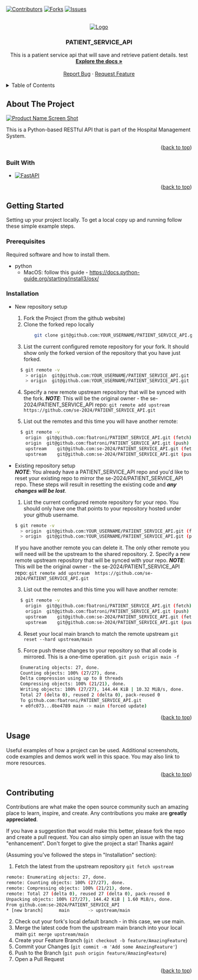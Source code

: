 <a name="readme-top"></a>

[![Contributors][contributors-shield]][contributors-url]
[![Forks][forks-shield]][forks-url]
[![Issues][issues-shield]][issues-url]


<!-- PROJECT LOGO -->
<br />
<div align="center">
  <a href="https://github.com/se-2024/PATIENT_SERVICE_API">
    <img src="images/logo.png" alt="Logo">
  </a>

<h3 align="center">PATIENT_SERVICE_API</h3>

  <p align="center">
    This is a patient service api that will save and retrieve patient details. test
    <br />
    <a href="https://github.com/se-2024/PATIENT_SERVICE_API/blob/main/docs/README.md"><strong>Explore the docs »</strong></a>
    <br />
    <br />
    <a href="https://github.com/se-2024/PATIENT_SERVICE_API/issues">Report Bug</a>
    ·
    <a href="https://github.com/se-2024/PATIENT_SERVICE_API/issues">Request Feature</a>
  </p>
</div>



<!-- TABLE OF CONTENTS -->
<details>
  <summary>Table of Contents</summary>
  <ol>
    <li>
      <a href="#about-the-project">About The Project</a>
      <ul>
        <li><a href="#built-with">Built With</a></li>
      </ul>
    </li>
    <li>
      <a href="#getting-started">Getting Started</a>
      <ul>
        <li><a href="#prerequisites">Prerequisites</a></li>
        <li><a href="#installation">Installation</a></li>
      </ul>
    </li>
    <li><a href="#usage">Usage</a></li>
    <li><a href="#contributing">Contributing</a></li>
  </ol>
</details>



<!-- ABOUT THE PROJECT -->
## About The Project

[![Product Name Screen Shot][product-screenshot]](https://example.com)

This is a Python-based RESTful API that is part of the Hospital Management System.

<p align="right">(<a href="#readme-top">back to top</a>)</p>


### Built With

* [![FastAPI][FastAPI]][FastAPI-url]

<p align="right">(<a href="#readme-top">back to top</a>)</p>


<!-- GETTING STARTED -->
## Getting Started

Setting up your project locally.
To get a local copy up and running follow these simple example steps.

### Prerequisites

Required software and how to install them.
* python
  - MacOS: follow this guide - https://docs.python-guide.org/starting/install3/osx/ 

### Installation

- New repository setup
  1. Fork the Project (from the github website)
  2. Clone the forked repo locally
      ```sh
          git clone git@github.com:YOUR_USERNAME/PATIENT_SERVICE_API.git
      ```
  3. List the current configured remote repository for your fork. It should show only the forked version of the repository that you have just forked.
    ```sh
      $ git remote -v
        > origin  git@github.com:YOUR_USERNAME/PATIENT_SERVICE_API.git (fetch)
        > origin  git@github.com:YOUR_USERNAME/PATIENT_SERVICE_API.git (push)
    ```
  4. Specify a new remote upstream repository that will be synced with the fork.
    ***NOTE***: This will be the original owner - the se-2024/PATIENT_SERVICE_API repo:
    `git remote add upstream  https://github.com/se-2024/PATIENT_SERVICE_API.git`

  5. List out the remotes and this time you will have another remote:
    ```sh
      $ git remote -v
        origin	git@github.com:fbatroni/PATIENT_SERVICE_API.git (fetch)
        origin	git@github.com:fbatroni/PATIENT_SERVICE_API.git (push)
        upstream	git@github.com:se-2024/PATIENT_SERVICE_API.git (fetch)
        upstream	git@github.com:se-2024/PATIENT_SERVICE_API.git (push)
    ```
  
- Existing repository setup   <br/>
  ***NOTE***: You already have a PATIENT_SERVICE_API repo and you'd like to reset your existing repo to mirror the se-2024/PATIENT_SERVICE_API repo. These steps will result in resetting the existing code and ***any changes will be lost***.
  1. List the current configured remote repository for your repo. You should only have one that points to your repository hosted under your github username.
    ```sh
    $ git remote -v
      > origin  git@github.com:YOUR_USERNAME/PATIENT_SERVICE_API.git (fetch)
      > origin  git@github.com:YOUR_USERNAME/PATIENT_SERVICE_API.git (push)
    ```
    If you have another remote you can delete it. The only other remote you will need will be the upstream to the shared repository.
  2. Specify a new remote upstream repository that will be synced with your repo.
    ***NOTE***: This will be the original owner - the se-2024/PATIENT_SERVICE_API repo:
    `git remote add upstream  https://github.com/se-2024/PATIENT_SERVICE_API.git`

  3. List out the remotes and this time you will have another remote:
    ```sh
      $ git remote -v
        origin	git@github.com:fbatroni/PATIENT_SERVICE_API.git (fetch)
        origin	git@github.com:fbatroni/PATIENT_SERVICE_API.git (push)
        upstream	git@github.com:se-2024/PATIENT_SERVICE_API.git (fetch)
        upstream	git@github.com:se-2024/PATIENT_SERVICE_API.git (push)
    ```
  4. Reset your local main branch to match the remote upstream
    `git reset --hard upstream/main`

  5. Force push these changes to your repository so that all code is mirrored. This is a one-time operation.
    `git push origin main -f`
    ```sh
      Enumerating objects: 27, done.
      Counting objects: 100% (27/27), done.
      Delta compression using up to 8 threads
      Compressing objects: 100% (21/21), done.
      Writing objects: 100% (27/27), 144.44 KiB | 10.32 MiB/s, done.
      Total 27 (delta 0), reused 2 (delta 0), pack-reused 0
      To github.com:fbatroni/PATIENT_SERVICE_API.git
      + e0fc073...0be4789 main -> main (forced update)
    ```

<p align="right">(<a href="#readme-top">back to top</a>)</p>



<!-- USAGE EXAMPLES -->
## Usage

Useful examples of how a project can be used. Additional screenshots, code examples and demos work well in this space. You may also link to more resources.

<p align="right">(<a href="#readme-top">back to top</a>)</p>


<!-- CONTRIBUTING -->
## Contributing

Contributions are what make the open source community such an amazing place to learn, inspire, and create. Any contributions you make are **greatly appreciated**.

If you have a suggestion that would make this better, please fork the repo and create a pull request. You can also simply open an issue with the tag "enhancement".
Don't forget to give the project a star! Thanks again!

(Assuming you've followed the steps in "Installation" section):
1. Fetch the latest from the upstream repository
  `git fetch upstream`
  ```sh
  remote: Enumerating objects: 27, done.
  remote: Counting objects: 100% (27/27), done.
  remote: Compressing objects: 100% (21/21), done.
  remote: Total 27 (delta 0), reused 27 (delta 0), pack-reused 0
  Unpacking objects: 100% (27/27), 144.42 KiB | 1.60 MiB/s, done.
  From github.com:se-2024/PATIENT_SERVICE_API
  * [new branch]      main       -> upstream/main
  ```
2. Check out your fork's local default branch - in this case, we use main. 
3. Merge the latest code from the upstream main branch into your local main
  `git merge upstream/main`
4. Create your Feature Branch (`git checkout -b feature/AmazingFeature`)
5. Commit your Changes (`git commit -m 'Add some AmazingFeature'`)
6. Push to the Branch (`git push origin feature/AmazingFeature`)
7. Open a Pull Request

<p align="right">(<a href="#readme-top">back to top</a>)</p>



<!-- MARKDOWN LINKS & IMAGES -->
<!-- https://www.markdownguide.org/basic-syntax/#reference-style-links -->
[contributors-shield]: https://img.shields.io/github/contributors/se-2024/PATIENT_SERVICE_API.svg?style=for-the-badge
[contributors-url]: https://github.com/se-2024/PATIENT_SERVICE_API/graphs/contributors
[forks-shield]: https://img.shields.io/github/forks/se-2024/PATIENT_SERVICE_API.svg?style=for-the-badge
[forks-url]: https://github.com/se-2024/PATIENT_SERVICE_API/network/members
[issues-shield]: https://img.shields.io/github/issues/se-2024/PATIENT_SERVICE_API.svg?style=for-the-badge
[issues-url]: https://github.com/se-2024/PATIENT_SERVICE_API/issues
[product-screenshot]: images/screenshot.png
[FastAPI]: https://img.shields.io/badge/FastAPI-005571?style=for-the-badge&logo=fastapi
[FastAPI-url]: https://fastapi.tiangolo.com/

